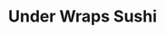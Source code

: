 ---
layout: place
title: "Under Wraps Sushi"
permalink: /utah/pleasant-grove/under-wraps-sushi.html
stateAbbr: UT
stateName: Utah
cityName: Pleasant Grove
place_id: ChIJCaEzQVODTYcRxdDBoSWgNLs
photos:
  - name: >-
      places/ChIJCaEzQVODTYcRxdDBoSWgNLs/photos/AeeoHcLrsmeZzK23PzBqQP7Do3S3swJVWuKAgQs5SMo_xe7YVtAnTeZrVp-q0xrAF9yVYteRXsNPvJJ1ZvQn5H2O0Wh-L0ijqsQ4T9M41BBCC5Dq8rMXSNsD3R4W53E8UdQc6873qD7p3XcbTjZEWE-g4SvqfLRNGsf6Z0bgtVz2UDoHVliToo69pg5Lxl0QL9lyV-SiyBZ-qVOWFnBaQ01VQx0kB-3qg5y3P-UScDxBPF_swUPebIq2qR4OGXTHocZT3b77HcQnX3iy9iHEq2kJsU2s6jjhwcp5KHnqsLvf9fTq7g
    widthPx: 3600
    heightPx: 2400
    authorAttributions:
      - displayName: Under Wraps Sushi
        uri: https://maps.google.com/maps/contrib/101688132249187223460
        photoUri: >-
          https://lh3.googleusercontent.com/a-/ALV-UjVjxAgTymQvvonDC5c39Wx6Ohw6rCPMnlCeyf2QMN2OpFBMLOE=s100-p-k-no-mo
    flagContentUri: >-
      https://www.google.com/local/imagery/report/?cb_client=maps_api_places.places_api&image_key=!1e10!2sAF1QipOFglW6lD0J2QLA_kZwcv_EVlysMP-8DZ2nJf5b&hl=en-US
    googleMapsUri: >-
      https://www.google.com/maps/place//data=!3m4!1e2!3m2!1sAF1QipOFglW6lD0J2QLA_kZwcv_EVlysMP-8DZ2nJf5b!2e10!4m2!3m1!1s0x874d83534133a109:0xbb34a025a1c1d0c5
  - name: >-
      places/ChIJCaEzQVODTYcRxdDBoSWgNLs/photos/AeeoHcIC13qGuWmtrnwGK57jkbe0JMBjMSYSEHRdM5f6DpsqJWoq4si9liDo2UL5ZcubRLzhCXCKnD1IHdgyioD2BgqiZwTm8NYiVqup4uOCGVQoG5jheDFVYhcoldnEzcJFUfAN8ctrpPiUG6cFPnHfVJk7X7fT0S-P8upeJ3COyzY1W1PmX-neZxf2gVldTSAxnFb7oQ35irxvp1apnecvIgaAfDNxdOZOOeDbXVq9hxgQzfZHBSKrXdI_8xX_nbLevg2NgSP599REPc_XT48lV8mV6iU3jqDXQ9pyE5PhsRKg2Z_R0DcE4uznL_LWIYRlK07b8g0gbRvi1EIbHJeq4rU0drnm_COPJw1g_kWsyIVgkDGhawo8MgMLtTqa7tPIKd7fJjnzBLMmJOAjrT1ZytNpa92Wa3EuYmnoQN4BmX1UV6gg
    widthPx: 4800
    heightPx: 3600
    authorAttributions:
      - displayName: L.Z.K. 22
        uri: https://maps.google.com/maps/contrib/106755766296036312122
        photoUri: >-
          https://lh3.googleusercontent.com/a-/ALV-UjUguvUNmJYQFFdAZRUT6qvEwMVnbcOuiYjXqseAHcrRoqBxe5ds=s100-p-k-no-mo
    flagContentUri: >-
      https://www.google.com/local/imagery/report/?cb_client=maps_api_places.places_api&image_key=!1e10!2sCIHM0ogKEICAgMDIs97j7gE&hl=en-US
    googleMapsUri: >-
      https://www.google.com/maps/place//data=!3m4!1e2!3m2!1sCIHM0ogKEICAgMDIs97j7gE!2e10!4m2!3m1!1s0x874d83534133a109:0xbb34a025a1c1d0c5
  - name: >-
      places/ChIJCaEzQVODTYcRxdDBoSWgNLs/photos/AeeoHcKvXfkdQyYcZt2hgFXBw9LdWlfk8ohoj4paB0EQeh6UlI0OBMP-BcgXD7srJTB-g1C6l40SCU2KgoYtTKKNfSeHgwupwE-012srkgmWpnTtgco3dPsP-WUAsZqpd6nY8B8a_8v-FBhfYlb01W52le3JvuSJJb6eVOD_p35AJmWZ4SGZRxqZGenhx0RaTIDUdXgyiyd2rxP8OQloIH0wsX3843IBwC6A03-sq7_cMPrN5BweKM3gDwvz_kjqO48SFUmTfczmWOWx0lR1nXoQWtaVTG8HXOS2PObAgKVeBXIuJDb1ybOVIDF7ZML3Oonm8-CRt55uYpdldvI70KDbFoP1-G0Qiqo6QMkmClhq0BfAhsi_PA-ZBreFRLwD2oiY8lPcNJILY-WBIvNxrClLmr8M90NWj40YF8_KcUpMBgA-EqLJ
    widthPx: 3024
    heightPx: 4032
    authorAttributions:
      - displayName: Ken LeMay
        uri: https://maps.google.com/maps/contrib/108193482422168676996
        photoUri: >-
          https://lh3.googleusercontent.com/a-/ALV-UjU6BbLAbyom9RVV_MimDYRS_ZomE-T9wf0T7I6S4ldHcgrWp8OY=s100-p-k-no-mo
    flagContentUri: >-
      https://www.google.com/local/imagery/report/?cb_client=maps_api_places.places_api&image_key=!1e10!2sCIHM0ogKEICAgICvwPah3wE&hl=en-US
    googleMapsUri: >-
      https://www.google.com/maps/place//data=!3m4!1e2!3m2!1sCIHM0ogKEICAgICvwPah3wE!2e10!4m2!3m1!1s0x874d83534133a109:0xbb34a025a1c1d0c5
  - name: >-
      places/ChIJCaEzQVODTYcRxdDBoSWgNLs/photos/AeeoHcK4ychTTqJUzD8SCTjruUPpHDd7rV6A4CfMY1MyV6mSKea0q9yKdsVq1a-BWM1Rsr8sU1JYMW76tWWCQipCZBDyVlqEST49MEj80fLDfWDYSqQBuT4sJBXxEtcRVU9uzjJQ-O3dus5S0fgET6ECOdDQrsTAY1o8DoXpGnyTFsDrJHk8MvrS58FDn6v5hRj_aIDYt86EBi93_Wd4NIOklaZGVlGhTGDo4L9NOjW_fXUgfAZ6VAiQzpBnd6O2LRW948aL_ncQ3dN7eQGQrha8JX1Q_8ISxuYJHHJcgqRd46bt79Rr0bqQ0Ey8B5siF4NkARajd0GzAnQDf0bm0pM7vSdEN2R1xAdQtVTrOa5OMNPUaAFiVeGUXaRrQjq8cwR-riR0XdcoHaf9Q958cFAAWnUMIpqJ2cYzHNUUdPriRbknLi4
    widthPx: 4032
    heightPx: 3024
    authorAttributions:
      - displayName: Kekai Alaimo
        uri: https://maps.google.com/maps/contrib/107891778863557905987
        photoUri: >-
          https://lh3.googleusercontent.com/a/ACg8ocLkg1VD6nk5s5QF3NPSmvtfzgBYMJtdIb6cUcgwaxG-iW8u6g=s100-p-k-no-mo
    flagContentUri: >-
      https://www.google.com/local/imagery/report/?cb_client=maps_api_places.places_api&image_key=!1e10!2sCIHM0ogKEICAgIDTt8DMhwE&hl=en-US
    googleMapsUri: >-
      https://www.google.com/maps/place//data=!3m4!1e2!3m2!1sCIHM0ogKEICAgIDTt8DMhwE!2e10!4m2!3m1!1s0x874d83534133a109:0xbb34a025a1c1d0c5
  - name: >-
      places/ChIJCaEzQVODTYcRxdDBoSWgNLs/photos/AeeoHcK14SemkdCfZ9wJiVsua1K0akIKyiBWi0RKKSJ9dZ_h9lJZGl8ttpFSDAy-ZzSdpt2azmk22-fziBNGsOIL2sW3nKvz4pKcNUbjLf1u5PZLwQQQKyQ92dY00_i9T3kufk9e8fVfH8y62hSbMZTGPLGvTrYyYSfffJSzPichKSciPKb5Df5B7_ht7yOAlQ9Nrvd7u2HTJtWr4dL5HCfYFeaX66_PSJ7G70I6WwSh9PVObjGQmp6CUQWOKWUD6JYyqtyzlDdkVHcu9L3xiGy53ZOIi1aV2n908sAVe1-gjFGtYt2HO1b0JqfkhWGhffwreDMxmQE_fFo8jpD8tP2S2G73ckod3ZFF4r3Ut_98sgE-wBO2NUShGOubhCzNrnBSUIFfzWm1Qwcfn4Wx_m2rXfAP6Z8uhgz9CclfFb2BdWpOvLw
    widthPx: 3024
    heightPx: 4032
    authorAttributions:
      - displayName: Brendon King
        uri: https://maps.google.com/maps/contrib/101306866614966573605
        photoUri: >-
          https://lh3.googleusercontent.com/a-/ALV-UjXwa9SEelv5jri9VU_uXcbLwsnoJ020oIikksKJ--Xi1s9AvDcNeQ=s100-p-k-no-mo
    flagContentUri: >-
      https://www.google.com/local/imagery/report/?cb_client=maps_api_places.places_api&image_key=!1e10!2sCIHM0ogKEICAgICDmOjO6AE&hl=en-US
    googleMapsUri: >-
      https://www.google.com/maps/place//data=!3m4!1e2!3m2!1sCIHM0ogKEICAgICDmOjO6AE!2e10!4m2!3m1!1s0x874d83534133a109:0xbb34a025a1c1d0c5
  - name: >-
      places/ChIJCaEzQVODTYcRxdDBoSWgNLs/photos/AeeoHcIaQiNbemlk38H7OeC95PJgL9y100RKG6gGkg4xuoHCZ2A6UfxEZFoBygYUDnu_KrI_hTWB-j9kK__S6yRQNys7rhqHadbmGrC9qiV7f27O3KsGaG7lEiJCX4Zbblu7EHQn8MlridPcvjpmjvPShGP87PSNKwMYoGsz5HmT0QNBQeR1Wj68HYbfkyFOYU9-G1LP7WVZXQYU6WaxFalfC4c9gjQUBR96PJ4uWIaDHp0lCpzxn-ArEURN0IvKqmSXUmyFdxRUwrmvhmtwULIjLL_n9CKUv9rV0z8jd6IQy02Gdjuqj24vXguNo83-jTJC8LjpX7RmkE1xd82WZ5EgLBzr9Amw784D4l7qbAsGNs38tKUEMf3BS6fbvRvEqb02Df4N28KkfZgq3UE5v9-l9GcWq0SPJp0cRiEZP_M0Gkjdtw2w
    widthPx: 4032
    heightPx: 3024
    authorAttributions:
      - displayName: Taylor Klemm
        uri: https://maps.google.com/maps/contrib/110601413748001071623
        photoUri: >-
          https://lh3.googleusercontent.com/a-/ALV-UjXEMOmkVhkHaQD4gcFdAJtzzvZTT51vVGug39Z74eaycwou-yyDaw=s100-p-k-no-mo
    flagContentUri: >-
      https://www.google.com/local/imagery/report/?cb_client=maps_api_places.places_api&image_key=!1e10!2sCIHM0ogKEICAgICr9rzRpwE&hl=en-US
    googleMapsUri: >-
      https://www.google.com/maps/place//data=!3m4!1e2!3m2!1sCIHM0ogKEICAgICr9rzRpwE!2e10!4m2!3m1!1s0x874d83534133a109:0xbb34a025a1c1d0c5
  - name: >-
      places/ChIJCaEzQVODTYcRxdDBoSWgNLs/photos/AeeoHcIAtWXalgqiSNM9Ay8oGZ2vSMCiBXqMzLKV-X5NfxuLtrm0LKPr-R01JxpcqH8MkFm11xTwjoI5THQvRxtfU6NAirZ_yqsv6vTJp6iI6pMXJ67dEIFiyMfdcd2UVVPrxZUVVE3nsOOYlc8XDS8OukB42ButMr6xiFUP425WROY8Vr8mpPRlwbewjvyOLqXdAVvrXu9GwQP-9qbm4UaFLjtfdHQOQfj8FixnzJjEfaFb97GhB_nhOt_m-1UPj_hirXCJFcbsqMRlRnLO7H53cCTNOKy-yPdRRmqR8YFFOjLnYcOG1HmcpFE_te_xkd_sRWsNVdAbn3vNu8X7-jjy_e_fbm90e2_MDX5pv0C3QSAQjST8CM6GZdFdVcmQ_kDJIhvYhpU8Dsbw-grdRK8Hy87t-MWySDGsWPVZcH1jjS8Imlrn
    widthPx: 3024
    heightPx: 4032
    authorAttributions:
      - displayName: Giovanna Rodriguez
        uri: https://maps.google.com/maps/contrib/110705333955058969711
        photoUri: >-
          https://lh3.googleusercontent.com/a-/ALV-UjWqq64bCr9d3XclwWSe10HGCwjSrTmu7uo3DfEltiXXFD-HdjOJ=s100-p-k-no-mo
    flagContentUri: >-
      https://www.google.com/local/imagery/report/?cb_client=maps_api_places.places_api&image_key=!1e10!2sCIHM0ogKEICAgICThfnvugE&hl=en-US
    googleMapsUri: >-
      https://www.google.com/maps/place//data=!3m4!1e2!3m2!1sCIHM0ogKEICAgICThfnvugE!2e10!4m2!3m1!1s0x874d83534133a109:0xbb34a025a1c1d0c5
  - name: >-
      places/ChIJCaEzQVODTYcRxdDBoSWgNLs/photos/AeeoHcJrxm9rLr0ZDvhQ5VmORJtGZYY1TRdq2bJXmJ9cjIUSEvHkUH60Q9mOxH1qLwDeCegXMSURXAjGk_lKkIOF2TycTEo2t9jv7ewXgCqX27RZLhWPl1WlDC-I527iJ1oe16MVhTEQ90VDKFB52YaaBQkfPEdzTLZ6NCkdrVxyONKZUh0gPF9LKaFk7KVxRHw4XWfBQEboixdzy4l83Bl8XcHjiKZZDFUMYQbBkWrd0YfObyeQNSZxdpz7R6GCWwOexylYfzr9ZajeIkJIjGClkUJhHQ_X2N4TPSv6DN2aB7tStuCJFxI7jBuFX6WUoCURvzo9tRAS_uLDRBOD_ixrzRzjZ8NRqbBqJcUbhzi2NnLy46lCqoKH0ht7-8Ij82G6IeJtI1ugO5uYxLoHg-W0MS22b12qVo3DSCb86qSZS9OHMa7m
    widthPx: 3024
    heightPx: 3024
    authorAttributions:
      - displayName: Chris Hartung
        uri: https://maps.google.com/maps/contrib/101196962493526569865
        photoUri: >-
          https://lh3.googleusercontent.com/a-/ALV-UjUX8J8LRTtYk4KZJUBb1eCbctvkGH0OhPcQsNt4KZo55qFYbuV2=s100-p-k-no-mo
    flagContentUri: >-
      https://www.google.com/local/imagery/report/?cb_client=maps_api_places.places_api&image_key=!1e10!2sCIHM0ogKEICAgIDB3IDl7AE&hl=en-US
    googleMapsUri: >-
      https://www.google.com/maps/place//data=!3m4!1e2!3m2!1sCIHM0ogKEICAgIDB3IDl7AE!2e10!4m2!3m1!1s0x874d83534133a109:0xbb34a025a1c1d0c5
  - name: >-
      places/ChIJCaEzQVODTYcRxdDBoSWgNLs/photos/AeeoHcJdi7RTC82OFJuXWUo2pdhYAiYeiJ-WjMsePo7pD2sI685SbugQPAri0cdhdC2EpRojdzwFgoLOjVxi9Wm-U6oZ0ETF0rtJVuV2vjILPgBff08kcxfquNzMqRJBNU9iuJnYUYQRoxmiPUkb5JrvWh43IbSSSuEIA1iakhulISN9EGOm5JzGjvl7RxIHaVRHL6bxK0Pcr64RY5kEgY1oF6w74RFgLEIISAH5AHPIskGDcK0aRhj7eNoXXmKj3oBxYqvr4rySuF1arX6hRXx2sahRYuA-RiRY-1_jl6EAG02C4F-p3XSluQEHQ-ypjF77-JyEpmPjI-jnx-yUpEYdJnhMInC486pLY7YyaEQLJoTZDdnmpOu3lU4rbqcn8ohVQS4iSZePeikhazsfkNdoZROn4AnNgXLovT16JBvnDPKS-yA
    widthPx: 3000
    heightPx: 4000
    authorAttributions:
      - displayName: Liz Phelon
        uri: https://maps.google.com/maps/contrib/103707958400814827337
        photoUri: >-
          https://lh3.googleusercontent.com/a-/ALV-UjU8KzjjDvtrr8Zk-HDlRU7r25BeBG1yh77qyPhLYY_zWi-eqDAp=s100-p-k-no-mo
    flagContentUri: >-
      https://www.google.com/local/imagery/report/?cb_client=maps_api_places.places_api&image_key=!1e10!2sCIHM0ogKEICAgICXtcnxqwE&hl=en-US
    googleMapsUri: >-
      https://www.google.com/maps/place//data=!3m4!1e2!3m2!1sCIHM0ogKEICAgICXtcnxqwE!2e10!4m2!3m1!1s0x874d83534133a109:0xbb34a025a1c1d0c5
  - name: >-
      places/ChIJCaEzQVODTYcRxdDBoSWgNLs/photos/AeeoHcKAFjQVUadgwXCijbmLfpZqWUbnyT631IFnGnH2O6Bvo-TS4aOy_pM_pR-nQdgiBJwHFnUeC7qQF6cWLQSQue2vBQpXcDGD61JufWooaku7s1YNgVz6LRhwgavLGgwbV9kBE0GoR-cFUFWpkCckDY3DSL_wslpJ0VNvJIZIY0bTTrLVpsZm7-mp8Lz-DH0TbaiFip_GTWkNE5q_qRiGn5fZXaHJgB0OtaJYqDMfw2So8v5XJIKfYTx2G2t5uyWAyJT_oKrMkxLeNkECaa2sv_nHmisqXj7PvxD8a2G7aRMfoA
    widthPx: 360
    heightPx: 640
    authorAttributions:
      - displayName: Under Wraps Sushi
        uri: https://maps.google.com/maps/contrib/101688132249187223460
        photoUri: >-
          https://lh3.googleusercontent.com/a-/ALV-UjVjxAgTymQvvonDC5c39Wx6Ohw6rCPMnlCeyf2QMN2OpFBMLOE=s100-p-k-no-mo
    flagContentUri: >-
      https://www.google.com/local/imagery/report/?cb_client=maps_api_places.places_api&image_key=!1e10!2sAF1QipMptyhxzAll0bp5-wgFXovdMlNQxZgbR1ypGFh2&hl=en-US
    googleMapsUri: >-
      https://www.google.com/maps/place//data=!3m4!1e2!3m2!1sAF1QipMptyhxzAll0bp5-wgFXovdMlNQxZgbR1ypGFh2!2e10!4m2!3m1!1s0x874d83534133a109:0xbb34a025a1c1d0c5
address: 1043 S Valley Grove Way Suite F, Pleasant Grove, UT 84062, USA
street: 1043 S Valley Grove Way Suite F
city: Pleasant Grove
state: UT
zip: '84062'
country: USA
neighborhood: null
latitude: '40.351960'
longitude: '-111.764685'
accessibility_options:
  wheelchairAccessibleParking: true
  wheelchairAccessibleEntrance: true
  wheelchairAccessibleRestroom: true
  wheelchairAccessibleSeating: true
business_status: OPERATIONAL
name: Under Wraps Sushi
google_maps_links:
  directionsUri: >-
    https://www.google.com/maps/dir//''/data=!4m7!4m6!1m1!4e2!1m2!1m1!1s0x874d83534133a109:0xbb34a025a1c1d0c5!3e0
  placeUri: https://maps.google.com/?cid=13489582867369545925
  writeAReviewUri: >-
    https://www.google.com/maps/place//data=!4m3!3m2!1s0x874d83534133a109:0xbb34a025a1c1d0c5!12e1
  reviewsUri: >-
    https://www.google.com/maps/place//data=!4m4!3m3!1s0x874d83534133a109:0xbb34a025a1c1d0c5!9m1!1b1
  photosUri: >-
    https://www.google.com/maps/place//data=!4m3!3m2!1s0x874d83534133a109:0xbb34a025a1c1d0c5!10e5
primary_type: Sushi Restaurant
opening_hours:
  regular: null
  current: null
secondary_opening_hours:
  regular:
    weekdayDescriptions: null
    type: null
  current:
    weekdayDescriptions: null
    type: null
phone: (801) 854-5070
price_level: null
price_range: $20 &ndash; $30
rating: '4.7'
rating_count: 502
website: http://underwrapssushi.com/
description: null
reviews: null
parking_options: null
payment_options: null
allow_dogs: null
curbside_pickup: null
delivery: null
dine_in: null
good_for_children: null
good_for_groups: null
good_for_sports: null
live_music: null
menu_for_children: null
outdoor_seating: null
reservable: null
restroom: null
serves_beer: null
serves_breakfast: null
serves_brunch: null
serves_cocktails: null
serves_coffee: null
serves_dinner: null
serves_dessert: null
serves_lunch: null
serves_vegetarian_food: null
serves_wine: null
takeout: null

---